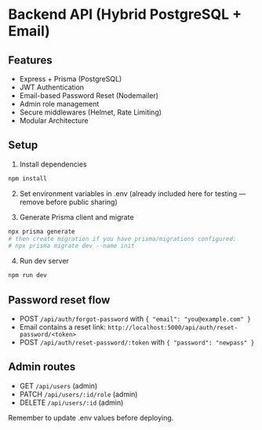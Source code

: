 # Backend API (Hybrid PostgreSQL + Email)

## Features
- Express + Prisma (PostgreSQL)
- JWT Authentication
- Email-based Password Reset (Nodemailer)
- Admin role management
- Secure middlewares (Helmet, Rate Limiting)
- Modular Architecture

## Setup
1. Install dependencies
```bash
npm install
```

2. Set environment variables in .env (already included here for testing — remove before public sharing)

3. Generate Prisma client and migrate
```bash
npx prisma generate
# then create migration if you have prisma/migrations configured:
# npx prisma migrate dev --name init
```

4. Run dev server
```bash
npm run dev
```

## Password reset flow
- POST `/api/auth/forgot-password` with `{ "email": "you@example.com" }`
- Email contains a reset link: `http://localhost:5000/api/auth/reset-password/<token>`
- POST `/api/auth/reset-password/:token` with `{ "password": "newpass" }`

## Admin routes
- GET `/api/users` (admin)
- PATCH `/api/users/:id/role` (admin)
- DELETE `/api/users/:id` (admin)

Remember to update .env values before deploying.
